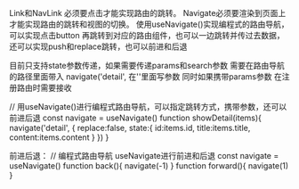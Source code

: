 Link和NavLink 必须要点击才能实现路由的跳转。
Navigate必须要渲染到页面上才能实现路由的跳转和视图的切换。
使用useNavigate()实现编程式的路由导航，可以实现点击button 再跳转到对应的路由组件，也可以一边跳转并传过去数据，还可以实现push和replace跳转，也可以前进和后退

目前只支持state参数传递，如果需要传递params和search参数  需要在路由导航的路径里面带入
 navigate('detail',  在''里面写参数   同时如果携带params参数 在注册路由时需要接收
 


  // 用useNavigate()进行编程式路由导航，可以指定跳转方式，携带参数，还可以前进后退
  const navigate = useNavigate()
  function showDetail(items){
    navigate('detail',
    {
     replace:false,
     state:{
      id:items.id,
      title:items.title,
      content:items.content
     }
    })
  }


  前进后退：
  // 编程式路由导航 useNavigate进行前进和后退
  const navigate = useNavigate()
  function back(){
    navigate(-1)
  }
  function forward(){
    navigate(1)
  }
